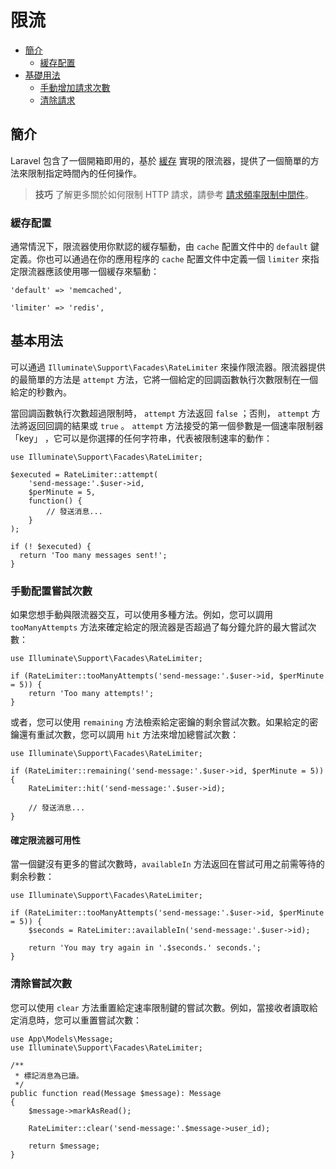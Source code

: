 
# 限流

- [簡介](#introduction)
    - [緩存配置](#cache-configuration)
- [基礎用法](#basic-usage)
    - [手動增加請求次數](#manually-incrementing-attempts)
    - [清除請求](#clearing-attempts)

<a name="introduction"></a>
## 簡介

Laravel 包含了一個開箱即用的，基於 [緩存](cache) 實現的限流器，提供了一個簡單的方法來限制指定時間內的任何操作。

> **技巧**
> 了解更多關於如何限制 HTTP 請求，請參考 [請求頻率限制中間件](routing#rate-limiting)。

<a name="cache-configuration"></a>
### 緩存配置

通常情況下，限流器使用你默認的緩存驅動，由 `cache` 配置文件中的 `default` 鍵定義。你也可以通過在你的應用程序的 `cache` 配置文件中定義一個 `limiter` 來指定限流器應該使用哪一個緩存來驅動：

    'default' => 'memcached',

    'limiter' => 'redis',

<a name="basic-usage"></a>
## 基本用法

可以通過 `Illuminate\Support\Facades\RateLimiter` 來操作限流器。限流器提供的最簡單的方法是 `attempt` 方法，它將一個給定的回調函數執行次數限制在一個給定的秒數內。

當回調函數執行次數超過限制時， `attempt` 方法返回 `false` ；否則， `attempt` 方法將返回回調的結果或 `true` 。 `attempt` 方法接受的第一個參數是一個速率限制器 「key」 ，它可以是你選擇的任何字符串，代表被限制速率的動作：

    use Illuminate\Support\Facades\RateLimiter;

    $executed = RateLimiter::attempt(
        'send-message:'.$user->id,
        $perMinute = 5,
        function() {
            // 發送消息...
        }
    );

    if (! $executed) {
      return 'Too many messages sent!';
    }



<a name="manually-incrementing-attempts"></a>
### 手動配置嘗試次數

如果您想手動與限流器交互，可以使用多種方法。例如，您可以調用 `tooManyAttempts` 方法來確定給定的限流器是否超過了每分鐘允許的最大嘗試次數：

    use Illuminate\Support\Facades\RateLimiter;

    if (RateLimiter::tooManyAttempts('send-message:'.$user->id, $perMinute = 5)) {
        return 'Too many attempts!';
    }

或者，您可以使用 `remaining` 方法檢索給定密鑰的剩余嘗試次數。如果給定的密鑰還有重試次數，您可以調用 `hit` 方法來增加總嘗試次數：

    use Illuminate\Support\Facades\RateLimiter;

    if (RateLimiter::remaining('send-message:'.$user->id, $perMinute = 5)) {
        RateLimiter::hit('send-message:'.$user->id);

        // 發送消息...
    }

<a name="determining-limiter-availability"></a>
#### 確定限流器可用性

當一個鍵沒有更多的嘗試次數時，`availableIn` 方法返回在嘗試可用之前需等待的剩余秒數：

    use Illuminate\Support\Facades\RateLimiter;

    if (RateLimiter::tooManyAttempts('send-message:'.$user->id, $perMinute = 5)) {
        $seconds = RateLimiter::availableIn('send-message:'.$user->id);

        return 'You may try again in '.$seconds.' seconds.';
    }

<a name="clearing-attempts"></a>
### 清除嘗試次數

您可以使用 `clear` 方法重置給定速率限制鍵的嘗試次數。例如，當接收者讀取給定消息時，您可以重置嘗試次數：

    use App\Models\Message;
    use Illuminate\Support\Facades\RateLimiter;

    /**
     * 標記消息為已讀。
     */
    public function read(Message $message): Message
    {
        $message->markAsRead();

        RateLimiter::clear('send-message:'.$message->user_id);

        return $message;
    }
